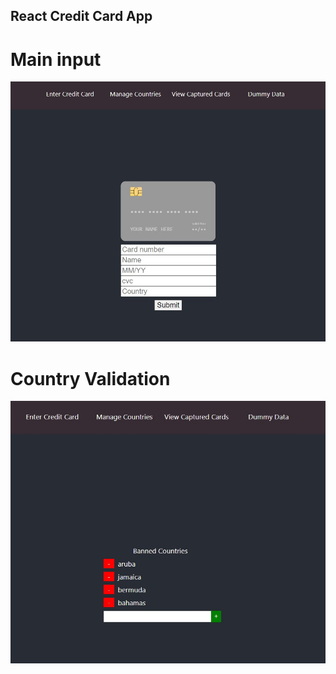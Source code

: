 ## React Credit Card App

# Main input
![main](https://github.com/BigFun123/CreditCrunch/blob/main/art/s1.jpg)

# Country Validation
![main](https://github.com/BigFun123/CreditCrunch/blob/main/art/s2.jpg)